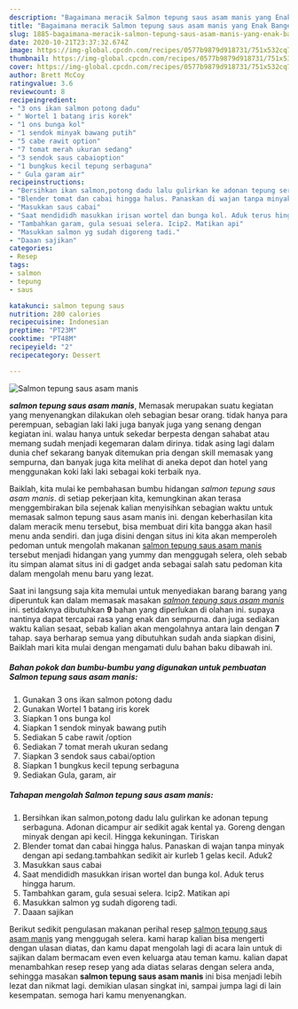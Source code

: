 ```yaml
---
description: "Bagaimana meracik Salmon tepung saus asam manis yang Enak Banget"
title: "Bagaimana meracik Salmon tepung saus asam manis yang Enak Banget"
slug: 1885-bagaimana-meracik-salmon-tepung-saus-asam-manis-yang-enak-banget
date: 2020-10-21T23:37:32.674Z
image: https://img-global.cpcdn.com/recipes/0577b9879d918731/751x532cq70/salmon-tepung-saus-asam-manis-foto-resep-utama.jpg
thumbnail: https://img-global.cpcdn.com/recipes/0577b9879d918731/751x532cq70/salmon-tepung-saus-asam-manis-foto-resep-utama.jpg
cover: https://img-global.cpcdn.com/recipes/0577b9879d918731/751x532cq70/salmon-tepung-saus-asam-manis-foto-resep-utama.jpg
author: Brett McCoy
ratingvalue: 3.6
reviewcount: 8
recipeingredient:
- "3 ons ikan salmon potong dadu"
- " Wortel 1 batang iris korek"
- "1 ons bunga kol"
- "1 sendok minyak bawang putih"
- "5 cabe rawit option"
- "7 tomat merah ukuran sedang"
- "3 sendok saus cabaioption"
- "1 bungkus kecil tepung serbaguna"
- " Gula garam air"
recipeinstructions:
- "Bersihkan ikan salmon,potong dadu lalu gulirkan ke adonan tepung serbaguna. Adonan dicampur air sedikit agak kental ya. Goreng dengan minyak dengan api kecil. Hingga kekuningan. Tiriskan"
- "Blender tomat dan cabai hingga halus. Panaskan di wajan tanpa minyak dengan api sedang.tambahkan sedikit air kurleb 1 gelas kecil. Aduk2"
- "Masukkan saus cabai"
- "Saat mendididh masukkan irisan wortel dan bunga kol. Aduk terus hingga harum."
- "Tambahkan garam, gula sesuai selera. Icip2. Matikan api"
- "Masukkan salmon yg sudah digoreng tadi."
- "Daaan sajikan"
categories:
- Resep
tags:
- salmon
- tepung
- saus

katakunci: salmon tepung saus 
nutrition: 280 calories
recipecuisine: Indonesian
preptime: "PT23M"
cooktime: "PT48M"
recipeyield: "2"
recipecategory: Dessert

---
```



![Salmon tepung saus asam manis](https://img-global.cpcdn.com/recipes/0577b9879d918731/751x532cq70/salmon-tepung-saus-asam-manis-foto-resep-utama.jpg)

<b><i>salmon tepung saus asam manis</i></b>, Memasak merupakan suatu kegiatan yang menyenangkan dilakukan oleh sebagian besar orang. tidak hanya para perempuan, sebagian laki laki juga banyak juga yang senang dengan kegiatan ini. walau hanya untuk sekedar berpesta dengan sahabat atau memang sudah menjadi kegemaran dalam dirinya. tidak asing lagi dalam dunia chef sekarang banyak ditemukan pria dengan skill memasak yang sempurna, dan banyak juga kita melihat di aneka depot dan hotel yang menggunakan koki laki laki sebagai koki terbaik nya.

Baiklah, kita mulai ke pembahasan bumbu hidangan <i>salmon tepung saus asam manis</i>. di setiap pekerjaan kita, kemungkinan akan terasa menggembirakan bila sejenak kalian menyisihkan sebagian waktu untuk memasak salmon tepung saus asam manis ini. dengan keberhasilan kita dalam meracik menu tersebut, bisa membuat diri kita bangga akan hasil menu anda sendiri. dan juga disini dengan situs ini kita akan memperoleh pedoman untuk mengolah makanan <u>salmon tepung saus asam manis</u> tersebut menjadi hidangan yang yummy dan menggugah selera, oleh sebab itu simpan alamat situs ini di gadget anda sebagai salah satu pedoman kita dalam mengolah menu baru yang lezat.




Saat ini langsung saja kita memulai untuk menyediakan barang barang yang diperuntuk kan dalam memasak masakan <u><i>salmon tepung saus asam manis</i></u> ini. setidaknya dibutuhkan <b>9</b> bahan yang diperlukan di olahan ini. supaya nantinya dapat tercapai rasa yang enak dan sempurna. dan juga sediakan waktu kalian sesaat, sebab kalian akan mengolahnya antara lain dengan <b>7</b> tahap. saya berharap semua yang dibutuhkan sudah anda siapkan disini, Baiklah mari kita mulai dengan mengamati dulu bahan baku dibawah ini.

<!--inarticleads1-->

##### Bahan pokok dan bumbu-bumbu yang digunakan untuk pembuatan Salmon tepung saus asam manis:

1. Gunakan 3 ons ikan salmon potong dadu
1. Gunakan  Wortel 1 batang iris korek
1. Siapkan 1 ons bunga kol
1. Siapkan 1 sendok minyak bawang putih
1. Sediakan 5 cabe rawit /option
1. Sediakan 7 tomat merah ukuran sedang
1. Siapkan 3 sendok saus cabai/option
1. Siapkan 1 bungkus kecil tepung serbaguna
1. Sediakan  Gula, garam, air




<!--inarticleads2-->

##### Tahapan mengolah Salmon tepung saus asam manis:

1. Bersihkan ikan salmon,potong dadu lalu gulirkan ke adonan tepung serbaguna. Adonan dicampur air sedikit agak kental ya. Goreng dengan minyak dengan api kecil. Hingga kekuningan. Tiriskan
1. Blender tomat dan cabai hingga halus. Panaskan di wajan tanpa minyak dengan api sedang.tambahkan sedikit air kurleb 1 gelas kecil. Aduk2
1. Masukkan saus cabai
1. Saat mendididh masukkan irisan wortel dan bunga kol. Aduk terus hingga harum.
1. Tambahkan garam, gula sesuai selera. Icip2. Matikan api
1. Masukkan salmon yg sudah digoreng tadi.
1. Daaan sajikan




Berikut sedikit pengulasan makanan perihal resep <u>salmon tepung saus asam manis</u> yang menggugah selera. kami harap kalian bisa mengerti dengan ulasan diatas, dan kamu dapat mengolah lagi di acara lain untuk di sajikan dalam bermacam even even keluarga atau teman kamu. kalian dapat menambahkan resep resep yang ada diatas selaras dengan selera anda, sehingga masakan <b>salmon tepung saus asam manis</b> ini bisa menjadi lebih lezat dan nikmat lagi. demikian ulasan singkat ini, sampai jumpa lagi di lain kesempatan. semoga hari kamu menyenangkan.
